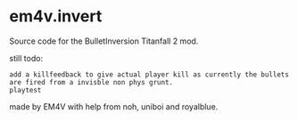 # em4v.invert

Source code for the BulletInversion Titanfall 2 mod.


still todo:

    add a killfeedback to give actual player kill as currently the bullets are fired from a invisble non phys grunt.
    playtest






made by EM4V with help from noh, uniboi and royalblue.